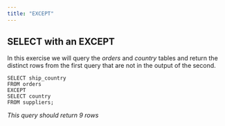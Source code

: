 ```yaml
---
title: "EXCEPT"
---
```


## SELECT with an EXCEPT

In this exercise we will query the _orders_ and _country_ tables and return the distinct rows from the first query that are not in the output of the second.

```
SELECT ship_country
FROM orders
EXCEPT
SELECT country
FROM suppliers;
```

_This query should return 9 rows_
